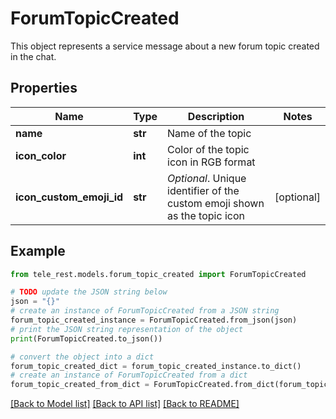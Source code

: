 # ForumTopicCreated

This object represents a service message about a new forum topic created in the chat.

## Properties

Name | Type | Description | Notes
------------ | ------------- | ------------- | -------------
**name** | **str** | Name of the topic | 
**icon_color** | **int** | Color of the topic icon in RGB format | 
**icon_custom_emoji_id** | **str** | *Optional*. Unique identifier of the custom emoji shown as the topic icon | [optional] 

## Example

```python
from tele_rest.models.forum_topic_created import ForumTopicCreated

# TODO update the JSON string below
json = "{}"
# create an instance of ForumTopicCreated from a JSON string
forum_topic_created_instance = ForumTopicCreated.from_json(json)
# print the JSON string representation of the object
print(ForumTopicCreated.to_json())

# convert the object into a dict
forum_topic_created_dict = forum_topic_created_instance.to_dict()
# create an instance of ForumTopicCreated from a dict
forum_topic_created_from_dict = ForumTopicCreated.from_dict(forum_topic_created_dict)
```
[[Back to Model list]](../README.md#documentation-for-models) [[Back to API list]](../README.md#documentation-for-api-endpoints) [[Back to README]](../README.md)


